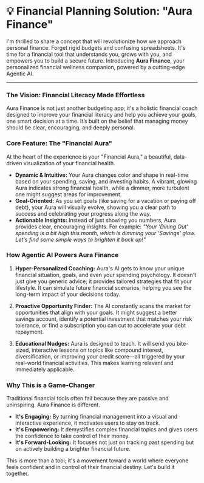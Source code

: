 # 💡 Financial Planning Solution: "Aura Finance"

I'm thrilled to share a concept that will revolutionize how we approach personal finance. Forget rigid budgets and confusing spreadsheets. It's time for a financial tool that understands you, grows with you, and empowers you to build a secure future. Introducing **Aura Finance**, your personalized financial wellness companion, powered by a cutting-edge Agentic AI.

---

### The Vision: Financial Literacy Made Effortless

Aura Finance is not just another budgeting app; it's a holistic financial coach designed to improve your financial literacy and help you achieve your goals, one smart decision at a time. It’s built on the belief that managing money should be clear, encouraging, and deeply personal.

### Core Feature: The "Financial Aura"

At the heart of the experience is your "Financial Aura," a beautiful, data-driven visualization of your financial health.

-   **Dynamic & Intuitive:** Your Aura changes color and shape in real-time based on your spending, saving, and investing habits. A vibrant, glowing Aura indicates strong financial health, while a dimmer, more turbulent one might suggest areas for improvement.
-   **Goal-Oriented:** As you set goals (like saving for a vacation or paying off debt), your Aura will visually evolve, showing you a clear path to success and celebrating your progress along the way.
-   **Actionable Insights:** Instead of just showing you numbers, Aura provides clear, encouraging insights. For example: *"Your 'Dining Out' spending is a bit high this month, which is dimming your 'Savings' glow. Let's find some simple ways to brighten it back up!"*

### How Agentic AI Powers Aura Finance

1.  **Hyper-Personalized Coaching:** Aura's AI gets to know your unique financial situation, goals, and even your spending psychology. It doesn't just give you generic advice; it provides tailored strategies that fit your lifestyle. It can simulate future financial scenarios, helping you see the long-term impact of your decisions today.

2.  **Proactive Opportunity Finder:** The AI constantly scans the market for opportunities that align with your goals. It might suggest a better savings account, identify a potential investment that matches your risk tolerance, or find a subscription you can cut to accelerate your debt repayment.

3.  **Educational Nudges:** Aura is designed to teach. It will send you bite-sized, interactive lessons on topics like compound interest, diversification, or improving your credit score—all triggered by your real-world financial activities. This makes learning relevant and immediately applicable.

### Why This is a Game-Changer

Traditional financial tools often fail because they are passive and uninspiring. Aura Finance is different.

-   **It's Engaging:** By turning financial management into a visual and interactive experience, it motivates users to stay on track.
-   **It's Empowering:** It demystifies complex financial topics and gives users the confidence to take control of their money.
-   **It's Forward-Looking:** It focuses not just on tracking past spending but on actively building a brighter financial future.

This is more than a tool; it's a movement toward a world where everyone feels confident and in control of their financial destiny. Let's build it together. 